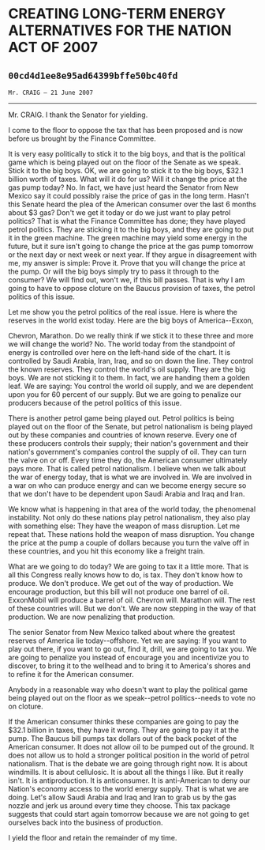 # CREATING LONG-TERM ENERGY ALTERNATIVES FOR THE NATION ACT OF 2007
## `00cd4d1ee8e95ad64399bffe50bc40fd`
`Mr. CRAIG — 21 June 2007`

---


Mr. CRAIG. I thank the Senator for yielding.

I come to the floor to oppose the tax that has been proposed and is 
now before us brought by the Finance Committee.

It is very easy politically to stick it to the big boys, and that is 
the political game which is being played out on the floor of the Senate 
as we speak. Stick it to the big boys. OK, we are going to stick it to 
the big boys, $32.1 billion worth of taxes. What will it do for us? 
Will it change the price at the gas pump today? No. In fact, we have 
just heard the Senator from New Mexico say it could possibly raise the 
price of gas in the long term. Hasn't this Senate heard the plea of the 
American consumer over the last 6 months about $3 gas? Don't we get it 
today or do we just want to play petrol politics? That is what the 
Finance Committee has done; they have played petrol politics. They are 
sticking it to the big boys, and they are going to put it in the green 
machine. The green machine may yield some energy in the future, but it 
sure isn't going to change the price at the gas pump tomorrow or the 
next day or next week or next year. If they argue in disagreement with 
me, my answer is simple: Prove it. Prove that you will change the price 
at the pump. Or will the big boys simply try to pass it through to the 
consumer? We will find out, won't we, if this bill passes. That is why 
I am going to have to oppose cloture on the Baucus provision of taxes, 
the petrol politics of this issue.

Let me show you the petrol politics of the real issue. Here is where 
the reserves in the world exist today. Here are the big boys of 
America--Exxon,


Chevron, Marathon. Do we really think if we stick it to these three and 
more we will change the world? No. The world today from the standpoint 
of energy is controlled over here on the left-hand side of the chart. 
It is controlled by Saudi Arabia, Iran, Iraq, and so on down the line. 
They control the known reserves. They control the world's oil supply. 
They are the big boys. We are not sticking it to them. In fact, we are 
handing them a golden leaf. We are saying: You control the world oil 
supply, and we are dependent upon you for 60 percent of our supply. But 
we are going to penalize our producers because of the petrol politics 
of this issue.

There is another petrol game being played out. Petrol politics is 
being played out on the floor of the Senate, but petrol nationalism is 
being played out by these companies and countries of known reserve. 
Every one of these producers controls their supply; their nation's 
government and their nation's government's companies control the supply 
of oil. They can turn the valve on or off. Every time they do, the 
American consumer ultimately pays more. That is called petrol 
nationalism. I believe when we talk about the war of energy today, that 
is what we are involved in. We are involved in a war on who can produce 
energy and can we become energy secure so that we don't have to be 
dependent upon Saudi Arabia and Iraq and Iran.

We know what is happening in that area of the world today, the 
phenomenal instability. Not only do these nations play petrol 
nationalism, they also play with something else: They have the weapon 
of mass disruption. Let me repeat that. These nations hold the weapon 
of mass disruption. You change the price at the pump a couple of 
dollars because you turn the valve off in these countries, and you hit 
this economy like a freight train.

What are we going to do today? We are going to tax it a little more. 
That is all this Congress really knows how to do, is tax. They don't 
know how to produce. We don't produce. We get out of the way of 
production. We encourage production, but this bill will not produce one 
barrel of oil. ExxonMobil will produce a barrel of oil. Chevron will. 
Marathon will. The rest of these countries will. But we don't. We are 
now stepping in the way of that production. We are now penalizing that 
production.

The senior Senator from New Mexico talked about where the greatest 
reserves of America lie today--offshore. Yet we are saying: If you want 
to play out there, if you want to go out, find it, drill, we are going 
to tax you. We are going to penalize you instead of encourage you and 
incentivize you to discover, to bring it to the wellhead and to bring 
it to America's shores and to refine it for the American consumer.

Anybody in a reasonable way who doesn't want to play the political 
game being played out on the floor as we speak--petrol politics--needs 
to vote no on cloture.

If the American consumer thinks these companies are going to pay the 
$32.1 billion in taxes, they have it wrong. They are going to pay it at 
the pump. The Baucus bill pumps tax dollars out of the back pocket of 
the American consumer. It does not allow oil to be pumped out of the 
ground. It does not allow us to hold a stronger political position in 
the world of petrol nationalism. That is the debate we are going 
through right now. It is about windmills. It is about cellulosic. It is 
about all the things I like. But it really isn't. It is antiproduction. 
It is anticonsumer. It is anti-American to deny our Nation's economy 
access to the world energy supply. That is what we are doing. Let's 
allow Saudi Arabia and Iraq and Iran to grab us by the gas nozzle and 
jerk us around every time they choose. This tax package suggests that 
could start again tomorrow because we are not going to get ourselves 
back into the business of production.

I yield the floor and retain the remainder of my time.